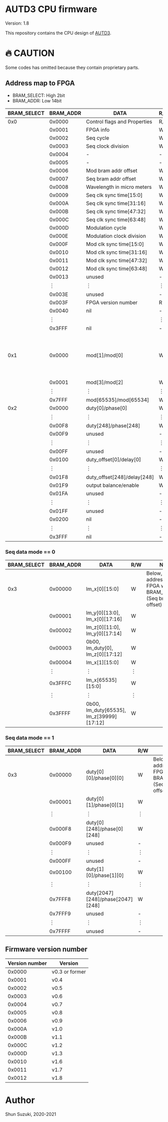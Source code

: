 # AUTD3 CPU firmware

Version: 1.8

This repository contains the CPU design of [AUTD3](https://hapislab.org/airborne-ultrasound-tactile-display?lang=en).

# :fire: CAUTION

Some codes has omitted because they contain proprietary parts.

## Address map to FPGA

* BRAM_SELECT: High 2bit
* BRAM_ADDR: Low 14bit

| BRAM_SELECT | BRAM_ADDR | DATA                             | R/W | Note                                                       |
|-------------|-----------|----------------------------------|-----|------------------------------------------------------------|
| 0x0         | 0x0000    | Control flags and Properties     | R/W |                                                          |
|           | 0x0001    | FPGA info                         | W   |                                                          |
|           | 0x0002    | Seq cycle                         | W   |                                                          |
|           | 0x0003    | Seq clock division                | W   |                                                          |
|           | 0x0004    | -                                 | -   |                                                          |
|           | 0x0005    | -                                 | -   |                                                          |
|           | 0x0006    | Mod bram addr offset              | W  |                                                          |
|           | 0x0007    | Seq bram addr offset              | W  |                                                          |
|           | 0x0008    | Wavelength in micro meters        | W  |                                                          |
|           | 0x0009    | Seq clk sync time[15:0]           | W  |                                                          |
|           | 0x000A    | Seq clk sync time[31:16]          | W  |                                                          |
|           | 0x000B    | Seq clk sync time[47:32]          | W  |                                                          |
|           | 0x000C    | Seq clk sync time[63:48]          | W  |                                                          |
|           | 0x000D    | Modulation cycle                  | W  |                                                          |
|           | 0x000E    | Modulation clock division         | W  |                                                          |
|           | 0x000F    | Mod clk sync time[15:0]           | W  |                                                          |
|           | 0x0010    | Mod clk sync time[31:16]          | W  |                                                          |
|           | 0x0011    | Mod clk sync time[47:32]          | W  |                                                          |
|           | 0x0012    | Mod clk sync time[63:48]          | W  |                                                          |
|           | 0x0013    | unused                           | -  |                                                          |
|           | ︙        | ︙                               | ︙ |                                                          |
|           | 0x003E    | unused                           | -  |                                                          |
|           | 0x003F    | FPGA version number              | R   |                                                          |
|           | 0x0040    | nil                              | -  |                                                          |
|           | ︙        |                                | ︙  |                                                          |
|           | 0x3FFF    | nil                              | -  |                                                          |
| 0x1         | 0x0000    | mod[1]/mod[0]                    | W   | Below, the write address in the FPGA will be BRAM_ADDR+(Mod bram addr offset)*0x4000                                                         |
|           | 0x0001    | mod[3]/mod[2]                    | W   |                                                          |
|           | ︙        | ︙                               | ︙  |                                                          |
|           | 0x7FFF    | mod[65535]/mod[65534]              | W   |                                                          |
| 0x2         | 0x0000    | duty[0]/phase[0]                  | W   |                                                          |
|           | ︙        | ︙                               | ︙  |                                                          |
|           | 0x00F8    | duty[248]/phase[248]              | W   |                                                          |
|           | 0x00F9    | unused                           | -  |                                                          |
|           | ︙        | ︙                               | ︙  |                                                          |
|           | 0x00FF    | unused                         | -  |                                                          |
|             | 0x0100    | duty_offset[0]/delay[0]                  | W   |                                                          |
|           | ︙        | ︙                               | ︙  |                                                          |
|           | 0x01F8    | duty_offset[248]/delay[248]              | W   |                                                          |
|           | 0x01F9    | output balance/enable                           | W  |                                                          |
|           | 0x01FA    | unused                           | -  |                                                          |
|           | ︙        | ︙                               | ︙  |                                                          |
|           | 0x01FF    | unused                         | -  |                                                          |
|           | 0x0200    | nil                              | -  |                                                          |
|           | ︙        | ︙                               | ︙  |                                                          |
|           | 0x3FFF    | nil                              | -  |                                                          |

### Seq data mode == 0 


| BRAM_SELECT | BRAM_ADDR | DATA                             | R/W | Note                                                       |
|-------------|-----------|----------------------------------|-----|------------------------------------------------------------|
| 0x3         | 0x00000   | lm_x[0][15:0]                    | W   | Below, the write address in the FPGA will be BRAM_ADDR+(Seq bram addr offset)*0x4000 |
|           | 0x00001   | lm_y[0][13:0], lm_x[0][17:16]      | W   |                                                          |
|           | 0x00002   | lm_z[0][11:0], lm_y[0][17:14]                    | W   |                                                          |
|           | 0x00003   | 0b00, lm_duty[0], lm_z[0][17:12]                    | W   |                                                          |
|           | 0x00004   | lm_x[1][15:0]                    | W   |                                                          |
|           | ︙        | ︙                               | ︙  |                                                          |
|           | 0x3FFFC   | lm_x[65535][15:0]                | W   |                                                          |
|           | ︙        | ︙                               | ︙  |                                                          |
|           | 0x3FFFF   | 0b00, lm_duty[65535], lm_z[39999][17:12] | W   |                                                          |

### Seq data mode == 1


| BRAM_SELECT | BRAM_ADDR | DATA                             | R/W | Note                                                       |
|-------------|-----------|----------------------------------|-----|------------------------------------------------------------|
| 0x3         | 0x00000   | duty[0][0]/phase[0][0]                    | W   | Below, the write address in the FPGA will be BRAM_ADDR+(Seq bram addr offset)*0x4000 |
|           | 0x00001   | duty[0][1]/phase[0][1]                     | W   |                                                          |
|           | ︙   | ︙                    | ︙   |                                                          |
|           | 0x000F8   | duty[0][248]/phase[0][248]                     | W   |                                                          |
|           | 0x000F9   | unused                     | -   |                                                          |
|           | ︙   | ︙                    | ︙   |                                                          |
|           | 0x000FF   | unused                     | -   |                                                          |
|             | 0x00100   | duty[1][0]/phase[1][0]                    | W   |  |
|           | ︙   | ︙                    | ︙   |                                                          |
|           | 0x7FFF8   | duty[2047][248]/phase[2047][248]                     | W   |                                                          |
|           | 0x7FFF9   | unused                     | -  |                                                          |
|           | ︙   | ︙                    | ︙   |                                                          |
|           | 0x7FFFF   | unused                     | -   |                                                          |

## Firmware version number

| Version number | Version | 
|----------------|---------| 
| 0x0000              | v0.3 or former | 
| 0x0001              | v0.4    | 
| 0x0002              | v0.5    | 
| 0x0003              | v0.6    | 
| 0x0004              | v0.7    | 
| 0x0005              | v0.8    | 
| 0x0006              | v0.9    | 
| 0x000A              | v1.0    | 
| 0x000B              | v1.1    | 
| 0x000C              | v1.2    | 
| 0x000D              | v1.3    | 
| 0x0010              | v1.6    | 
| 0x0011              | v1.7    | 
| 0x0012              | v1.8    | 

# Author

Shun Suzuki, 2020-2021
